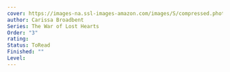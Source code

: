 ```yaml
---
cover: https://images-na.ssl-images-amazon.com/images/S/compressed.photo.goodreads.com/books/1638162097i/58303345.jpg
author: Carissa Broadbent
Series: The War of Lost Hearts
Order: "3"
rating: 
Status: ToRead
Finished: ""
Level:
---
```








